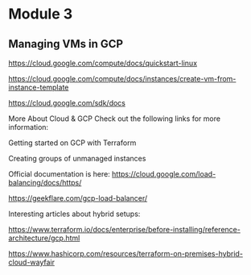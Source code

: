 # Module 3

## Managing VMs in GCP

https://cloud.google.com/compute/docs/quickstart-linux

https://cloud.google.com/compute/docs/instances/create-vm-from-instance-template

https://cloud.google.com/sdk/docs

More About Cloud & GCP
Check out the following links for more information:

Getting started on GCP with Terraform

Creating groups of unmanaged instances

Official documentation is here:
https://cloud.google.com/load-balancing/docs/https/

https://geekflare.com/gcp-load-balancer/

Interesting articles about hybrid setups:

https://www.terraform.io/docs/enterprise/before-installing/reference-architecture/gcp.html

https://www.hashicorp.com/resources/terraform-on-premises-hybrid-cloud-wayfair
